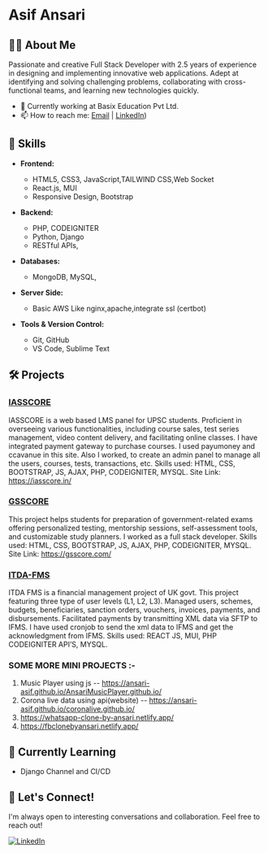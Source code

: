 # Asif Ansari

## 👩‍💻 About Me

Passionate and creative Full Stack Developer with 2.5 years of experience in designing and implementing innovative web applications. Adept at identifying and solving challenging problems, collaborating with cross-functional teams, and learning new technologies quickly.

- 💼 Currently working at Basix Education Pvt Ltd.
- 📫 How to reach me: [Email](mailto:asifraiganj@gmail.com) | [LinkedIn](https://www.linkedin.com/in/ansari-asif/))

## 🚀 Skills

- **Frontend:**
  - HTML5, CSS3, JavaScript,TAILWIND CSS,Web Socket
  - React.js, MUI
  - Responsive Design, Bootstrap

- **Backend:**
  - PHP, CODEIGNITER
  - Python, Django
  - RESTful APIs,

- **Databases:**
  - MongoDB, MySQL,
    
- **Server Side:**
  - Basic AWS Like nginx,apache,integrate ssl (certbot)  

- **Tools & Version Control:**
  - Git, GitHub
  - VS Code, Sublime Text

## 🛠️ Projects

### [IASSCORE](https://iasscore.in/)

IASSCORE is a web based LMS panel for UPSC students. Proficient in overseeing various functionalities, including course sales, test series management, video content delivery, and facilitating online classes. I have integrated payment gateway to purchase courses. I used payumoney and ccavanue in this site. Also I worked, to create an admin panel to manage all the users, courses, tests, transactions, etc.
Skills used: HTML, CSS, BOOTSTRAP, JS, AJAX, PHP, CODEIGNITER, MYSQL.
Site Link: https://iasscore.in/

### [GSSCORE](https://gsscore.com/)

This project helps students for preparation of government-related exams offering personalized testing, mentorship sessions, self-assessment tools, and customizable study planners. I worked as a full stack developer.
Skills used: HTML, CSS, BOOTSTRAP, JS, AJAX, PHP, CODEIGNITER, MYSQL. 
Site Link: https://gsscore.com/

### [ITDA-FMS](#)

ITDA FMS is a financial management project of UK govt. This project featuring three type of user levels (L1, L2, L3). Managed users, schemes, budgets, beneficiaries, sanction orders, vouchers, invoices, payments, and disbursements. Facilitated payments by transmitting XML data via SFTP to IFMS. I have used cronjob to send the xml data to IFMS and get the acknowledgment from IFMS.
Skills used: REACT JS, MUI, PHP CODEIGNITER API’S, MYSQL.

### SOME MORE MINI PROJECTS :- 

1. Music Player using js -- https://ansari-asif.github.io/AnsariMusicPlayer.github.io/
2. Corona live data using api(website) -- https://ansari-asif.github.io/coronalive.github.io/
3. https://whatsapp-clone-by-ansari.netlify.app/
4. https://fbclonebyansari.netlify.app/

## 🌱 Currently Learning

- Django Channel and CI/CD

## 💬 Let's Connect!

I'm always open to interesting conversations and collaboration. Feel free to reach out!

[![LinkedIn](https://img.shields.io/badge/LinkedIn-Connect-blue)](https://www.linkedin.com/in/ansari-asif/)


